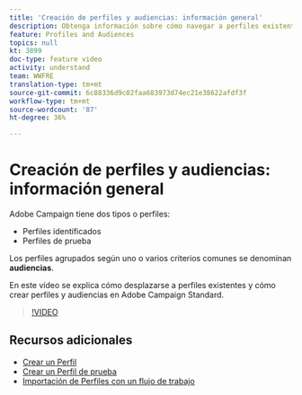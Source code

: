 ```yaml
---
title: 'Creación de perfiles y audiencias: información general'
description: Obtenga información sobre cómo navegar a perfiles existentes y cómo crear perfiles y audiencias en Adobe Campaign Standard.
feature: Profiles and Audiences
topics: null
kt: 3899
doc-type: feature video
activity: understand
team: WWFRE
translation-type: tm+mt
source-git-commit: 6c88336d9c02faa683973d74ec21e38622afdf3f
workflow-type: tm+mt
source-wordcount: '87'
ht-degree: 36%

---
```



# Creación de perfiles y audiencias: información general

Adobe Campaign tiene dos tipos o perfiles:

* Perfiles identificados
* Perfiles de prueba

Los perfiles agrupados según uno o varios criterios comunes se denominan **audiencias**.

En este vídeo se explica cómo desplazarse a perfiles existentes y cómo crear perfiles y audiencias en Adobe Campaign Standard.

>[!VIDEO](https://video.tv.adobe.com/v/18463/?quality=12)

## Recursos adicionales

* [Crear un Perfil](/help/profiles-and-audiences/creating-a-profile.md)
* [Crear un Perfil de prueba](/help/profiles-and-audiences/test-profiles.md)
* [Importación de Perfiles con un flujo de trabajo](/help/managing-processes-and-data/importing-profiles.md)
